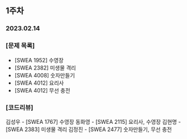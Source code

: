 ## 1주차    

### 2023.02.14    

### [문제 목록]

- [SWEA 1952] 수영장
- [SWEA 2382] 미생물 격리
- [SWEA 4008] 숫자만들기
- [SWEA 4012] 요리사
- [SWEA 4012] 무선 충전    


### [코드리뷰]
김성우 - [SWEA 1767] 수영장
동화영 - [SWEA 2115] 요리사, 수영장
김현명 - [SWEA 2383] 미생물 격리
김정진 - [SWEA 2477] 숫자만들기, 무선 충전
